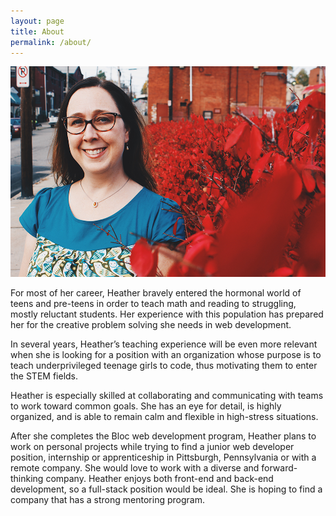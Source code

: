 ```yaml
---
layout: page
title: About
permalink: /about/
---
```

<img src="/img/lucas.png" />

For most of her career, Heather bravely entered the hormonal world of teens and pre-teens in order to teach math and reading to struggling, mostly reluctant students. Her experience with this population has prepared her for the creative problem solving she needs in web development. 

In several years, Heather’s teaching experience will be even more relevant when she is looking for a position with an organization whose purpose is to teach underprivileged teenage girls to code, thus motivating them to enter the STEM fields.

Heather is especially skilled at collaborating and communicating with teams to work toward common goals. She has an eye for detail, is highly organized, and is able to remain calm and flexible in high-stress situations.

After she completes the Bloc web development program, Heather plans to work on personal projects while trying to find a junior web developer position, internship or apprenticeship in Pittsburgh, Pennsylvania or with a remote company. She would love to work with a diverse and forward-thinking company. Heather enjoys both front-end and back-end development, so a full-stack position would be ideal. She is hoping to find a company that has a strong mentoring program.
